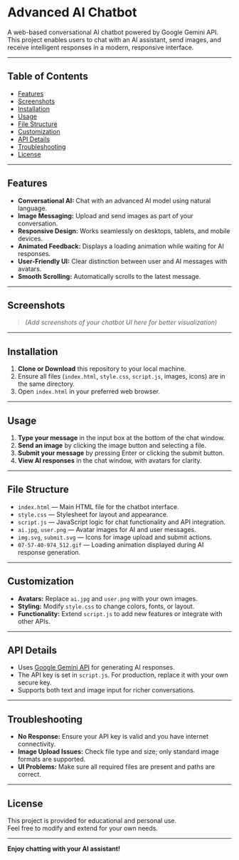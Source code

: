 # Advanced AI Chatbot

A web-based conversational AI chatbot powered by Google Gemini API. This project enables users to chat with an AI assistant, send images, and receive intelligent responses in a modern, responsive interface.

---

## Table of Contents

- [Features](#features)
- [Screenshots](#screenshots)
- [Installation](#installation)
- [Usage](#usage)
- [File Structure](#file-structure)
- [Customization](#customization)
- [API Details](#api-details)
- [Troubleshooting](#troubleshooting)
- [License](#license)

---

## Features

- **Conversational AI:** Chat with an advanced AI model using natural language.
- **Image Messaging:** Upload and send images as part of your conversation.
- **Responsive Design:** Works seamlessly on desktops, tablets, and mobile devices.
- **Animated Feedback:** Displays a loading animation while waiting for AI responses.
- **User-Friendly UI:** Clear distinction between user and AI messages with avatars.
- **Smooth Scrolling:** Automatically scrolls to the latest message.

---

## Screenshots

> *(Add screenshots of your chatbot UI here for better visualization)*

---

## Installation

1. **Clone or Download** this repository to your local machine.
2. Ensure all files (`index.html`, `style.css`, `script.js`, images, icons) are in the same directory.
3. Open `index.html` in your preferred web browser.

---

## Usage

1. **Type your message** in the input box at the bottom of the chat window.
2. **Send an image** by clicking the image button and selecting a file.
3. **Submit your message** by pressing Enter or clicking the submit button.
4. **View AI responses** in the chat window, with avatars for clarity.

---

## File Structure

- `index.html` — Main HTML file for the chatbot interface.
- `style.css` — Stylesheet for layout and appearance.
- `script.js` — JavaScript logic for chat functionality and API integration.
- `ai.jpg`, `user.png` — Avatar images for AI and user messages.
- `img.svg`, `submit.svg` — Icons for image upload and submit actions.
- `07-57-40-974_512.gif` — Loading animation displayed during AI response generation.

---

## Customization

- **Avatars:** Replace `ai.jpg` and `user.png` with your own images.
- **Styling:** Modify `style.css` to change colors, fonts, or layout.
- **Functionality:** Extend `script.js` to add new features or integrate with other APIs.

---

## API Details

- Uses [Google Gemini API](https://ai.google.dev/) for generating AI responses.
- The API key is set in `script.js`. For production, replace it with your own secure key.
- Supports both text and image input for richer conversations.

---

## Troubleshooting

- **No Response:** Ensure your API key is valid and you have internet connectivity.
- **Image Upload Issues:** Check file type and size; only standard image formats are supported.
- **UI Problems:** Make sure all required files are present and paths are correct.

---

## License

This project is provided for educational and personal use.  
Feel free to modify and extend for your own needs.

---

**Enjoy chatting with your AI assistant!**